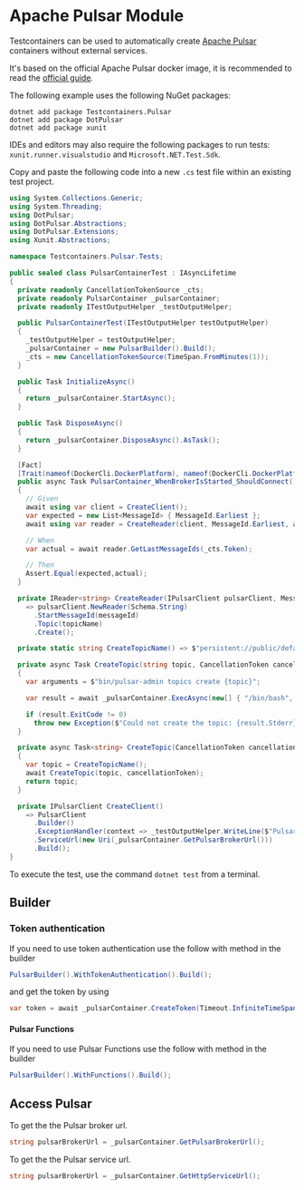 # Apache Pulsar Module

Testcontainers can be used to automatically create [Apache Pulsar](https://pulsar.apache.org) containers without external services.

It's based on the official Apache Pulsar docker image, it is recommended to read the [official guide](https://pulsar.apache.org/docs/next/getting-started-docker/).

The following example uses the following NuGet packages:

```console title="Install the NuGet dependencies"
dotnet add package Testcontainers.Pulsar
dotnet add package DotPulsar
dotnet add package xunit
```
IDEs and editors may also require the following packages to run tests: `xunit.runner.visualstudio` and `Microsoft.NET.Test.Sdk`.

Copy and paste the following code into a new `.cs` test file within an existing test project.

```csharp
using System.Collections.Generic;
using System.Threading;
using DotPulsar;
using DotPulsar.Abstractions;
using DotPulsar.Extensions;
using Xunit.Abstractions;

namespace Testcontainers.Pulsar.Tests;

public sealed class PulsarContainerTest : IAsyncLifetime
{
  private readonly CancellationTokenSource _cts;
  private readonly PulsarContainer _pulsarContainer;
  private readonly ITestOutputHelper _testOutputHelper;

  public PulsarContainerTest(ITestOutputHelper testOutputHelper)
  {
    _testOutputHelper = testOutputHelper;
    _pulsarContainer = new PulsarBuilder().Build();
    _cts = new CancellationTokenSource(TimeSpan.FromMinutes(1));
  }

  public Task InitializeAsync()
  {
    return _pulsarContainer.StartAsync();
  }

  public Task DisposeAsync()
  {
    return _pulsarContainer.DisposeAsync().AsTask();
  }

  [Fact]
  [Trait(nameof(DockerCli.DockerPlatform), nameof(DockerCli.DockerPlatform.Linux))]
  public async Task PulsarContainer_WhenBrokerIsStarted_ShouldConnect()
  {
    // Given
    await using var client = CreateClient();
    var expected = new List<MessageId> { MessageId.Earliest };
    await using var reader = CreateReader(client, MessageId.Earliest, await CreateTopic(_cts.Token));

    // When
    var actual = await reader.GetLastMessageIds(_cts.Token);

    // Then
    Assert.Equal(expected,actual);
  }

  private IReader<string> CreateReader(IPulsarClient pulsarClient, MessageId messageId, string topicName)
    => pulsarClient.NewReader(Schema.String)
      .StartMessageId(messageId)
      .Topic(topicName)
      .Create();

  private static string CreateTopicName() => $"persistent://public/default/{Guid.NewGuid():N}";

  private async Task CreateTopic(string topic, CancellationToken cancellationToken)
  {
    var arguments = $"bin/pulsar-admin topics create {topic}";

    var result = await _pulsarContainer.ExecAsync(new[] { "/bin/bash", "-c", arguments }, cancellationToken);

    if (result.ExitCode != 0)
      throw new Exception($"Could not create the topic: {result.Stderr}");
  }

  private async Task<string> CreateTopic(CancellationToken cancellationToken)
  {
    var topic = CreateTopicName();
    await CreateTopic(topic, cancellationToken);
    return topic;
  }

  private IPulsarClient CreateClient()
    => PulsarClient
      .Builder()
      .ExceptionHandler(context => _testOutputHelper.WriteLine($"PulsarClient got an exception: {context.Exception}"))
      .ServiceUrl(new Uri(_pulsarContainer.GetPulsarBrokerUrl()))
      .Build();
}
```

To execute the test, use the command `dotnet test` from a terminal.

## Builder

### Token authentication
If you need to use token authentication use the follow with method in the builder
```csharp
PulsarBuilder().WithTokenAuthentication().Build();
```

and get the token by using
```csharp
var token = await _pulsarContainer.CreateToken(Timeout.InfiniteTimeSpan);
```

#### Pulsar Functions
If you need to use Pulsar Functions use the follow with method in the builder
```csharp
PulsarBuilder().WithFunctions().Build();
```
## Access Pulsar
To get the the Pulsar broker url.
```csharp
string pulsarBrokerUrl = _pulsarContainer.GetPulsarBrokerUrl();
```

To get the the Pulsar service url.
```csharp
string pulsarBrokerUrl = _pulsarContainer.GetHttpServiceUrl();
```
